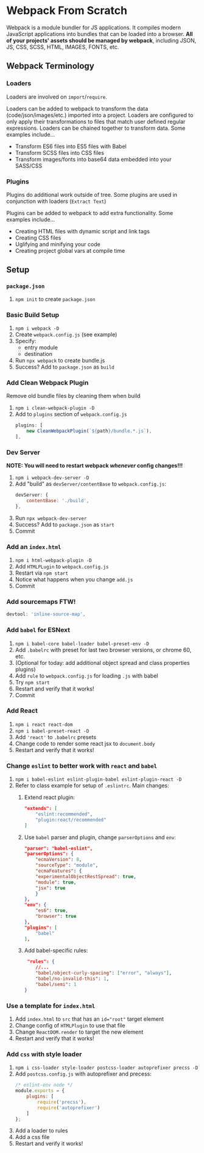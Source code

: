 Webpack From Scratch
===

Webpack is a module bundler for JS applications. It compiles modern JavaScript applications into bundles that can be loaded into a browser. **All of your projects' assets should be managed by webpack**, including JSON, JS, CSS, SCSS, HTML, IMAGES, FONTS, etc.

## Webpack Terminology

### Loaders

Loaders are involved on `import`/`require`.

Loaders can be added to webpack to transform the data (code/json/images/etc.) imported into a project. Loaders are configured to only apply their transformations to files that match user defined regular expressions. Loaders can be chained together to transform data. Some examples include...

* Transform ES6 files into ES5 files with Babel
* Transform SCSS files into CSS files
* Transform images/fonts into base64 data embedded into your SASS/CSS

### Plugins

Plugins do additional work outside of tree. Some plugins are used in conjunction with loaders (`Extract Text`)

Plugins can be added to webpack to add extra functionality. Some examples include...

* Creating HTML files with dynamic script and link tags
* Creating CSS files
* Uglifying and minifying your code
* Creating project global vars at compile time

## Setup

### `package.json`

1. `npm init` to create `package.json`

### Basic Build Setup

1. `npm i webpack -D`
1. Create `webpack.config.js` (see example)
1. Specify:
    * entry module
    * destination
1. Run `npx webpack` to create bundle.js
1. Success? Add to `package.json` as `build`

### Add Clean Webpack Plugin

Remove old bundle files by cleaning them when build

1. `npm i clean-webpack-plugin -D`
1. Add to `plugins` section of `webpack.config.js`
    ```js
    plugins: [
        new CleanWebpackPlugin(`${path}/bundle.*.js`), 
    ],
    ```

### Dev Server

**NOTE: You will need to restart webpack _whenever_ config changes!!!**

1. `npm i webpack-dev-server -D`
1. Add "build" as `devServer/contentBase` to `webpack.config.js`:
    ```js
    devServer: {
        contentBase: './build',
    },
    ```
1. Run `npx webpack-dev-server`
1. Success? Add to `package.json` as `start`
1. Commit

### Add an `index.html`

1. `npm i html-webpack-plugin -D`
1. Add `HTMLPLugin` to `webpack.config.js`
1. Restart via `npm start`
1. Notice what happens when you change `add.js`
1. Commit

### Add sourcemaps FTW!

```js
devtool: 'inline-source-map',
```

### Add `babel` for ESNext

1. `npm i babel-core babel-loader babel-preset-env -D`
1. Add `.babelrc` with preset for last two browser versions, or chrome 60, etc.
1. (Optional for today: add additional object spread and class properties plugins)
1. Add `rule` to `webpack.config.js` for loading `.js` with babel
1. Try `npm start`
1. Restart and verify that it works!
1. Commit

### Add React

1. `npm i react react-dom`
1. `npm i babel-preset-react -D`
1. Add `'react'` to `.babelrc` presets
1. Change code to render some react jsx to `document.body`
1. Restart and verify that it works!

### Change `eslint` to better work with `react` and `babel`

1. `npm i babel-eslint eslint-plugin-babel eslint-plugin-react -D`
1. Refer to class example for setup of `.eslintrc`. Main changes:
    1. Extend react plugin:

        ```json
        "extends": [
            "eslint:recommended",
            "plugin:react/recommended"
        ]
        ```
    2. Use `babel` parser and plugin, change `parserOptions` and `env`:

        ```json
        "parser": "babel-eslint",
        "parserOptions": {
            "ecmaVersion": 8,
            "sourceType": "module",
            "ecmaFeatures": {
            "experimentalObjectRestSpread": true,
            "module": true,
            "jsx": true
            }
        },
        "env": {
            "es6": true,
            "browser": true
        },
        "plugins": [
            "babel"
        ],
        ```
    3. Add babel-specific rules:
        ```json
         "rules": {
            //...
            "babel/object-curly-spacing": ["error", "always"],
            "babel/no-invalid-this": 1,
            "babel/semi": 1
        }
        ```

### Use a template for `index.html`

1. Add `index.html` to `src` that has an `id="root"` target element
1. Change config of `HTMLPlugin` to use that file
1. Change `ReactDOM.render` to target the new element
1. Restart and verify that it works!

### Add `css` with style loader

1. `npm i css-loader style-loader postcss-loader autoprefixer precss -D`
1. Add `postcss.config.js` with autoprefixer and precess:
    ```js
    /* eslint-env node */
    module.exports = {
        plugins: [
            require('precss'),
            require('autoprefixer')
        ]
    };
    ```
1. Add a loader to rules
1. Add a css file
1. Restart and verify it works!
